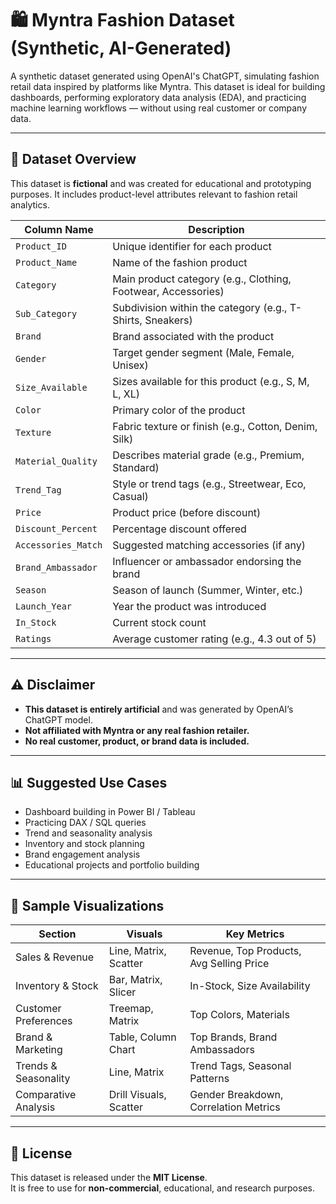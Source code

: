 # 🛍️ Myntra Fashion Dataset (Synthetic, AI-Generated)

A synthetic dataset generated using OpenAI's ChatGPT, simulating fashion retail data inspired by platforms like Myntra. This dataset is ideal for building dashboards, performing exploratory data analysis (EDA), and practicing machine learning workflows — without using real customer or company data.

---

## 📁 Dataset Overview

This dataset is **fictional** and was created for educational and prototyping purposes. It includes product-level attributes relevant to fashion retail analytics.

| Column Name           | Description                                                                 |
|-----------------------|-----------------------------------------------------------------------------|
| `Product_ID`          | Unique identifier for each product                                          |
| `Product_Name`        | Name of the fashion product                                                 |
| `Category`            | Main product category (e.g., Clothing, Footwear, Accessories)               |
| `Sub_Category`        | Subdivision within the category (e.g., T-Shirts, Sneakers)                  |
| `Brand`               | Brand associated with the product                                           |
| `Gender`              | Target gender segment (Male, Female, Unisex)                                |
| `Size_Available`      | Sizes available for this product (e.g., S, M, L, XL)                         |
| `Color`               | Primary color of the product                                                |
| `Texture`             | Fabric texture or finish (e.g., Cotton, Denim, Silk)                        |
| `Material_Quality`    | Describes material grade (e.g., Premium, Standard)                          |
| `Trend_Tag`           | Style or trend tags (e.g., Streetwear, Eco, Casual)                         |
| `Price`               | Product price (before discount)                                             |
| `Discount_Percent`    | Percentage discount offered                                                 |
| `Accessories_Match`   | Suggested matching accessories (if any)                                     |
| `Brand_Ambassador`    | Influencer or ambassador endorsing the brand                                |
| `Season`              | Season of launch (Summer, Winter, etc.)                                     |
| `Launch_Year`         | Year the product was introduced                                             |
| `In_Stock`            | Current stock count                                                         |
| `Ratings`             | Average customer rating (e.g., 4.3 out of 5)                                |

---

## ⚠️ Disclaimer

- **This dataset is entirely artificial** and was generated by OpenAI’s ChatGPT model.
- **Not affiliated with Myntra or any real fashion retailer.**
- **No real customer, product, or brand data is included.**

---

## 📊 Suggested Use Cases

- Dashboard building in Power BI / Tableau
- Practicing DAX / SQL queries
- Trend and seasonality analysis
- Inventory and stock planning
- Brand engagement analysis
- Educational projects and portfolio building

---

## 🧰 Sample Visualizations

| Section                  | Visuals                         | Key Metrics                                  |
|--------------------------|----------------------------------|----------------------------------------------|
| Sales & Revenue          | Line, Matrix, Scatter           | Revenue, Top Products, Avg Selling Price     |
| Inventory & Stock        | Bar, Matrix, Slicer             | In-Stock, Size Availability                  |
| Customer Preferences     | Treemap, Matrix                 | Top Colors, Materials                        |
| Brand & Marketing        | Table, Column Chart             | Top Brands, Brand Ambassadors                |
| Trends & Seasonality     | Line, Matrix                    | Trend Tags, Seasonal Patterns                |
| Comparative Analysis     | Drill Visuals, Scatter          | Gender Breakdown, Correlation Metrics        |

---

## 📄 License

This dataset is released under the **MIT License**.  
It is free to use for **non-commercial**, educational, and research purposes.


